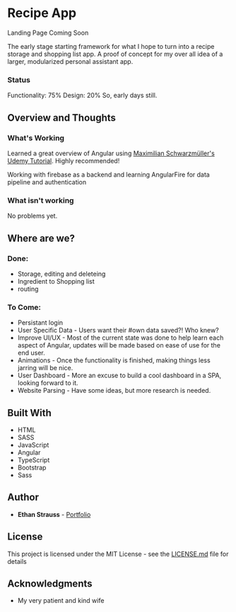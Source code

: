 # Recipe App
Landing Page Coming Soon

The early stage starting framework for what I hope to turn into a recipe storage and shopping list app. A proof of concept for my over all idea of a larger, modularized personal assistant app. 

### Status

Functionality: 75%
Design: 20%
So, early days still.

## Overview and Thoughts

### What's Working

Learned a great overview of Angular using [Maximilian Schwarzmüller's Udemy Tutorial](https://www.udemy.com/the-complete-guide-to-angular-2/). Highly recommended! 

Working with firebase as a backend and learning AngularFire for data pipeline and authentication

### What isn't working

No problems yet.

## Where are we?

### Done:

* Storage, editing and deleteing
* Ingredient to Shopping list
* routing

### To Come:

* Persistant login 
* User Specific Data - Users want their #own data saved?! Who knew?
* Improve UI/UX - Most of the current state was done to help learn each aspect of Angular, updates will be made based on ease of use for the end user. 
* Animations - Once the functionality is finished, making things less jarring will be nice.
* User Dashboard - More an excuse to build a cool dashboard in a SPA, looking forward to it.
* Website Parsing - Have some ideas, but more research is needed. 


## Built With

* HTML
* SASS
* JavaScript
* Angular
* TypeScript
* Bootstrap
* Sass

## Author

* **Ethan Strauss** - [Portfolio](https://dotethan.github.io)

## License

This project is licensed under the MIT License - see the [LICENSE.md](LICENSE.md) file for details

## Acknowledgments

* My very patient and kind wife

